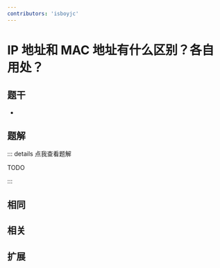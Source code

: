 ```yaml
---
contributors: 'isboyjc'
---
```


# IP 地址和 MAC 地址有什么区别？各自用处？


## 题干

- 



## 题解

::: details 点我查看题解

  TODO

:::



## 相同


## 相关


## 扩展

